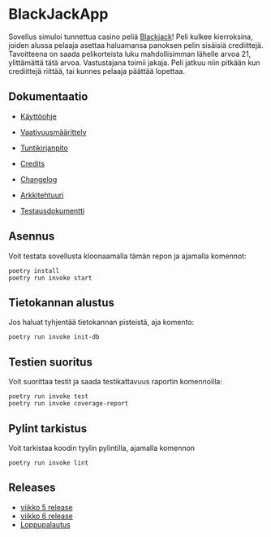 # BlackJackApp

Sovellus simuloi tunnettua casino peliä [Blackjack](https://fi.wikipedia.org/wiki/Blackjack)!
Peli kulkee kierroksina, joiden alussa pelaaja asettaa haluamansa panoksen pelin sisäisiä crediittejä.
Tavoitteena on saada pelikorteista luku mahdollisimman lähelle arvoa 21, ylittämättä tätä arvoa.
Vastustajana toimii jakaja. Peli jatkuu niin pitkään kun crediittejä riittää, tai kunnes pelaaja päättää lopettaa.

## Dokumentaatio

- [Käyttöohje](./dokumentaatio/kayttoohje.md)

- [Vaativuusmäärittely](./dokumentaatio/vaatimusmaarittely.md)

- [Tuntikirjanpito](./dokumentaatio/tuntikirjanpito.md)

- [Credits](./dokumentaatio/credits.md)

- [Changelog](./dokumentaatio/changelog.md)

- [Arkkitehtuuri](./dokumentaatio/arkkitehtuuri.md)

- [Testausdokumentti](./dokumentaatio/testaus.md)

## Asennus

Voit testata sovellusta kloonaamalla tämän repon ja ajamalla komennot:
```
poetry install
poetry run invoke start
```

## Tietokannan alustus

Jos haluat tyhjentää tietokannan pisteistä, aja komento:
```
poetry run invoke init-db
```
## Testien suoritus
Voit suorittaa testit ja saada testikattavuus raportin komennoilla:
```
poetry run invoke test
poetry run invoke coverage-report
```
## Pylint tarkistus
Voit tarkistaa koodin tyylin pylintilla, ajamalla komennon
```
poetry run invoke lint
```
## Releases
- [viikko 5 release](https://github.com/SJET-Code/ot-harjoitustyo/releases/tag/viikko5)
- [viikko 6 release](https://github.com/SJET-Code/ot-harjoitustyo/releases/tag/viikko6)
- [Loppupalautus](https://github.com/SJET-Code/ot-harjoitustyo/releases/tag/loppupalautus)
